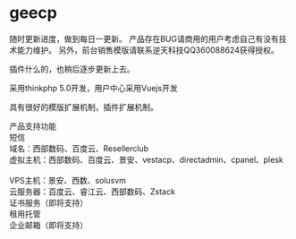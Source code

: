 # geecp

随时更新进度，做到每日一更新。
产品存在BUG请商用的用户考虑自己有没有技术能力维护。
另外，前台销售模版请联系逆天科技QQ360088624获得授权。

插件什么的，也稍后逐步更新上去。

采用thinkphp 5.0开发，用户中心采用Vuejs开发

具有很好的模版扩展机制，插件扩展机制。


产品支持功能
<br>
短信<br>
域名：西部数码、百度云、Resellerclub<br>
虚拟主机：西部数码、百度云、景安、vestacp、directadmin、cpanel、plesk<br><br>
VPS主机：景安、西数、solusvm<br>
云服务器：百度云、睿江云、西部数码、Zstack<br>
证书服务（即将支持）<br>
租用托管<br>
企业邮箱（即将支持）
